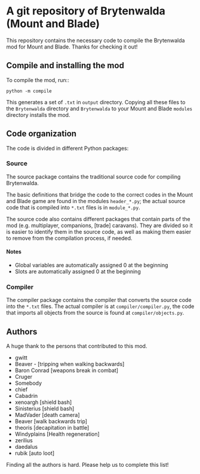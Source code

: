 # A git repository of Brytenwalda (Mount and Blade)

This repository contains the necessary code to compile the Brytenwalda mod for Mount and Blade.
Thanks for checking it out!

## Compile and installing the mod

To compile the mod, run::

    python -m compile

This generates a set of `.txt` in `output` directory.
Copying all these files to the `Brytenwalda` directory and `Brytenwalda` to 
your Mount and Blade `modules` directory installs the mod.

## Code organization

The code is divided in different Python packages:

### Source

The source package contains the traditional source code for compiling Brytenwalda.

The basic definitions that bridge the code to the correct codes in the Mount and Blade game
are found in the modules `header_*.py`; the actual source code that is compiled into
`*.txt` files is in `module_*.py`.

The source code also contains different packages that contain parts of the mod 
(e.g. multiplayer, companions, [trade] caravans).
They are divided so it is easier to identify them in the source code, as well as 
making them easier to remove from the compilation process, if needed.

#### Notes

- Global variables are automatically assigned 0 at the beginning
- Slots are automatically assigned 0 at the beginning

### Compiler

The compiler package contains the compiler that converts the source code into
the `*.txt` files. The actual compiler is at `compiler/compiler.py`, the code that imports 
all objects from the source is found at `compiler/objects.py`.

## Authors

A huge thank to the persons that contributed to this mod.

- gwitt
- Beaver - [tripping when walking backwards]
- Baron Conrad [weapons break in combat]
- Cruger
- Somebody
- chief
- Cabadrin
- xenoargh [shield bash]
- Sinisterius [shield bash]
- MadVader [death camera]
- Beaver [walk backwards trip]
- theoris [decapitation in battle]
- Windyplains [Health regeneration]
- zerilius
- daedalus
- rubik [auto loot]

Finding all the authors is hard. Please help us to complete this list!
